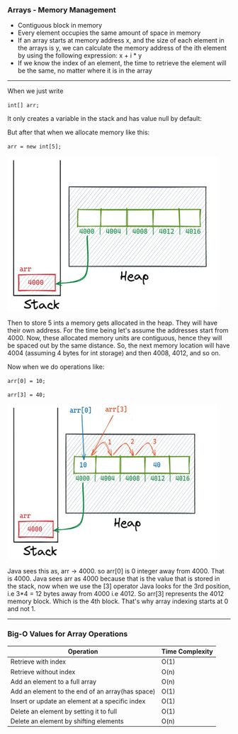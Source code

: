 ### Arrays - Memory Management
- Contiguous block in memory
- Every element occupies the same amount of space in memory
- If an array starts at memory address x, and the size of each element
  in the arrays is y, we can calculate the memory address of the ith element
  by using the following expression: x + i * y
- If we know the index of an element, the time to retrieve the element will be the same,
  no matter where it is in the array

***

When we just write

`int[] arr;`

It only creates a variable in the stack and has value null by default:





But after that when we allocate memory like this:

`arr = new int[5];`

<img height="350" src="/src/main/resources/media/arrays_memory/arrays_memory2.jpg" width="474"/>

Then to store 5 ints a memory gets allocated in the heap. They will have their own address.
For the time being let's assume the addresses start from 4000. 
Now, these allocated memory units are contiguous, hence they will be spaced out by the same distance.
So, the next memory location will have 4004 (assuming 4 bytes for int storage) and then 4008, 4012, and so on.



Now when we do operations like:

`arr[0] = 10;`

`arr[3] = 40;`


<img height="350" src="/src/main/resources/media/arrays_memory/arrays_memory3.jpg" width="474"/>

Java sees this as, arr -> 4000. so arr[0] is 0 integer away from 4000. That is 4000.
Java sees arr as 4000 because that is the value that is stored in the stack, now when
we use the [3] operator Java looks for the 3rd position, i.e 3*4 = 12 bytes away from
4000 i.e 4012. So arr[3] represents the 4012 memory block. Which is the 4th block.
That's why array indexing starts at 0 and not 1.

***

### Big-O Values for Array Operations
| **Operation**                                    | **Time Complexity** |
|--------------------------------------------------|---------------------|
| Retrieve with index                              | O(1)                |
| Retrieve without index                           | O(n)                |
| Add an element to a full array                   | O(n)                |
| Add an element to the end of an array(has space) | O(1)                |
| Insert or update an element at a specific index  | O(1)                |
| Delete an element by setting it to full          | O(1)                |
| Delete an element by shifting elements           | O(n)                |
